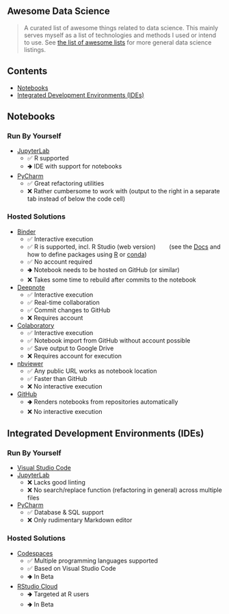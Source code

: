 ##  Awesome Data Science

> A curated list of awesome things related to data science.
> This mainly serves myself as a list of technologies and methods I used or intend to use.
> See [the list of awesome lists](https://github.com/sindresorhus/awesome) for more general data science listings.


## Contents
* [Notebooks](#notebooks)
* [Integrated Development Environments (IDEs)](#integrated-development-environments-ides)


## Notebooks

### Run By Yourself
* [JupyterLab](https://jupyter.org)
  * ✅ R supported
  * 🢂 IDE with support for notebooks
* [PyCharm](https://www.jetbrains.com/help/pycharm/jupyter-notebook-support.html)
  * ✅ Great refactoring utilities
  * ❌ Rather cumbersome to work with (output to the right in a separate tab instead of below the code cell)

### Hosted Solutions
* [Binder](https://mybinder.org)
  * ✅ Interactive execution 
  * ✅ R is supported, incl. R Studio (web version)
    &nbsp;&nbsp;&nbsp;&nbsp;&nbsp;&nbsp;
    (see the [Docs](https://mybinder.readthedocs.io/en/latest/howto/languages.html#the-r-language) 
    and how to define packages using
    [R](https://github.com/binder-examples/r)
    or
    [conda](https://github.com/binder-examples/r-conda))
  * ✅ No account required
  * 🢂 Notebook needs to be hosted on GitHub (or similar)
  * ❌ Takes some time to rebuild after commits to the notebook
* [Deepnote](https://www.deepnote.com)
  * ✅ Interactive execution 
  * ✅ Real-time collaboration
  * ✅ Commit changes to GitHub
  * ❌ Requires account
* [Colaboratory](https://colab.research.google.com)
  * ✅ Interactive execution 
  * ✅ Notebook import from GitHub without account possible
  * ✅ Save output to Google Drive
  * ❌ Requires account for execution
* [nbviewer](https://nbviewer.jupyter.org)
  * ✅ Any public URL works as notebook location
  * ✅ Faster than GitHub
  * ❌ No interactive execution
* [GitHub](https://github.com)
  * 🢂 Renders notebooks from repositories automatically
  * ❌ No interactive execution


##  Integrated Development Environments (IDEs)

### Run By Yourself
* [Visual Studio Code](https://code.visualstudio.com)
* [JupyterLab](https://jupyter.org)
  * ❌ Lacks good linting
  * ❌ No search/replace function (refactoring in general) across multiple files
* [PyCharm](https://www.jetbrains.com/pycharm/)
  * ✅ Database & SQL support
  * ❌ Only rudimentary Markdown editor
 
### Hosted Solutions
* [Codespaces](https://github.com/features/codespaces/)
  * ✅ Multiple programming languages supported
  * ✅ Based on Visual Studio Code
  * 🢂 In Beta
* [RStudio Cloud](https://rstudio.cloud)
  * 🢂 Targeted at R users
  * 🢂 In Beta
